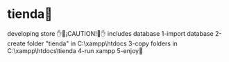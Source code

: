 # tienda🛒
developing store
✋🚧¡CAUTION!🚧✋
includes database 
1-import database
2-create folder "tienda" in C:\xampp\htdocs
3-copy folders in C:\xampp\htdocs\tienda
4-run xampp
5-enjoy🙈


